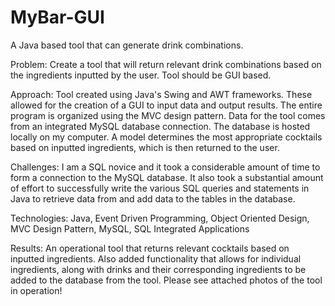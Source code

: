 # MyBar-GUI
A Java based tool that can generate drink combinations.

Problem: Create a tool that will return relevant drink combinations based on the ingredients inputted by the user. Tool should be GUI based.

Approach: Tool created using Java's Swing and AWT frameworks. These allowed for the creation of a GUI to input data and output results. The entire program is organized using the MVC design pattern. Data for the tool comes from an integrated MySQL database connection. The database is hosted locally on my computer. A model determines the most appropriate cocktails based on inputted ingredients, which is then returned to the user.

Challenges: I am a SQL novice and it took a considerable amount of time to form a connection to the MySQL database. It also took a substantial amount of effort to successfully write the various SQL queries and statements in Java to retrieve data from and add data to the tables in the database.

Technologies: Java, Event Driven Programming, Object Oriented Design, MVC Design Pattern, MySQL, SQL Integrated Applications

Results: An operational tool that returns relevant cocktails based on inputted ingredients. Also added functionality that allows for individual ingredients, along with drinks and their corresponding ingredients to be added to the database from the tool. Please see attached photos of the tool in operation!
